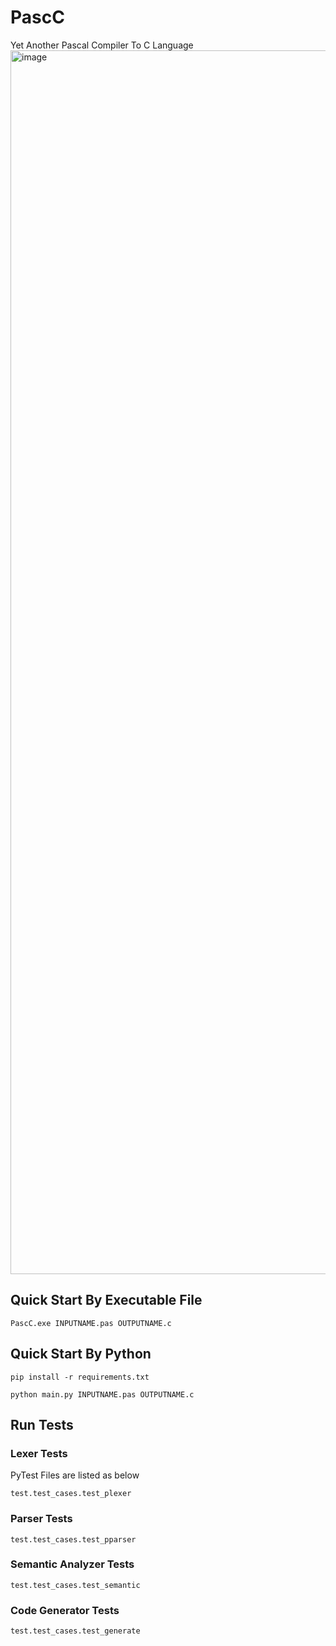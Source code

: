 # PascC

Yet Another Pascal Compiler To C Language
<img width="1958" alt="image" src="https://github.com/Go2Heart/PascC/assets/71871209/129ede34-a9b8-4315-84eb-03da12a2686d">

## Quick Start By Executable File
```
PascC.exe INPUTNAME.pas OUTPUTNAME.c
```

## Quick Start By Python
```
pip install -r requirements.txt

python main.py INPUTNAME.pas OUTPUTNAME.c
```
## Run Tests
### Lexer Tests
PyTest Files are listed as below
```
test.test_cases.test_plexer
```
### Parser Tests
```
test.test_cases.test_pparser
```
### Semantic Analyzer Tests
```
test.test_cases.test_semantic
```
### Code Generator Tests
```
test.test_cases.test_generate
```
